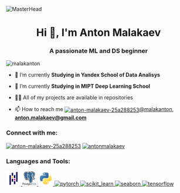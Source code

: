 ![MasterHead](https://www.sas.com/en_us/insights/analytics/machine-learning/_jcr_content/par/styledcontainer_31e3/image.img.jpg/1457718474756.jpg)

<h1 align="center">Hi 👋, I'm Anton Malakaev</h1>
<h3 align="center">A passionate ML and DS beginner</h3>

<p align="left"> <img src="https://komarev.com/ghpvc/?username=malakanton&label=Profile%20views&color=0e75b6&style=flat" alt="malakanton" /> </p>

- 🔭 I’m currently **Studying in Yandex School of Data Analisys**

- 🌱 I’m currently **Studying in MIPT Deep Learning School**

- 👨‍💻 All of my projects are available in repositories

- 📫 How to reach me <a href="https://t.me/malakanton" target="balnk"><img align="center" src="https://w7.pngwing.com/pngs/419/837/png-transparent-telegram-icon-telegram-logo-computer-icons-telegram-blue-angle-triangle.png" alt="anton-malakaev-25a288253" height="20" width="20" />@malakanton</a>, **anton.malakaev@gmail.com**

<h3 align="left">Connect with me:</h3>
<p align="left">
<a href="https://linkedin.com/in/anton-malakaev-25a288253" target="blank"><img align="center" src="https://raw.githubusercontent.com/rahuldkjain/github-profile-readme-generator/master/src/images/icons/Social/linked-in-alt.svg" alt="anton-malakaev-25a288253" height="30" width="40" /></a>
<a href="https://kaggle.com/antonmalakaev" target="blank"><img align="center" src="https://raw.githubusercontent.com/rahuldkjain/github-profile-readme-generator/master/src/images/icons/Social/kaggle.svg" alt="antonmalakaev" height="30" width="40" /></a>

</p>

<h3 align="left">Languages and Tools:</h3>
<p align="left"> <a href="https://pandas.pydata.org/" target="_blank" rel="noreferrer"> <img src="https://raw.githubusercontent.com/devicons/devicon/2ae2a900d2f041da66e950e4d48052658d850630/icons/pandas/pandas-original.svg" alt="pandas" width="40" height="40"/> </a> <a href="https://www.postgresql.org" target="_blank" rel="noreferrer"> <img src="https://raw.githubusercontent.com/devicons/devicon/master/icons/postgresql/postgresql-original-wordmark.svg" alt="postgresql" width="40" height="40"/> </a> <a href="https://www.python.org" target="_blank" rel="noreferrer"> <img src="https://raw.githubusercontent.com/devicons/devicon/master/icons/python/python-original.svg" alt="python" width="40" height="40"/> </a> <a href="https://pytorch.org/" target="_blank" rel="noreferrer"> <img src="https://www.vectorlogo.zone/logos/pytorch/pytorch-icon.svg" alt="pytorch" width="40" height="40"/> </a> <a href="https://scikit-learn.org/" target="_blank" rel="noreferrer"> <img src="https://upload.wikimedia.org/wikipedia/commons/0/05/Scikit_learn_logo_small.svg" alt="scikit_learn" width="40" height="40"/> </a> <a href="https://seaborn.pydata.org/" target="_blank" rel="noreferrer"> <img src="https://seaborn.pydata.org/_images/logo-mark-lightbg.svg" alt="seaborn" width="40" height="40"/> </a> <a href="https://www.tensorflow.org" target="_blank" rel="noreferrer"> <img src="https://www.vectorlogo.zone/logos/tensorflow/tensorflow-icon.svg" alt="tensorflow" width="40" height="40"/> </a> </p>
